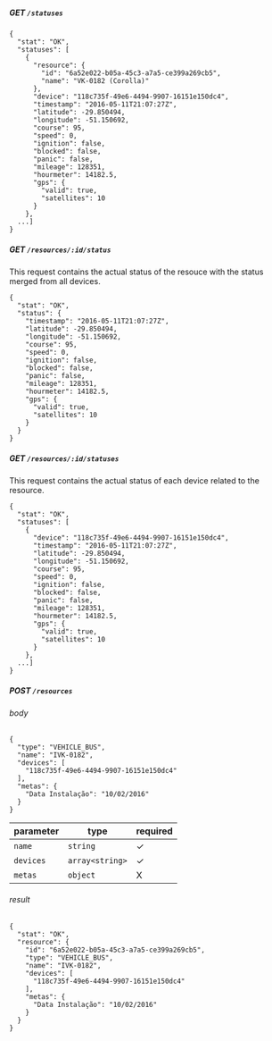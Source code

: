 ##### GET `/statuses`

    {
      "stat": "OK",
      "statuses": [
        {
          "resource": {
            "id": "6a52e022-b05a-45c3-a7a5-ce399a269cb5",
            "name": "VK-0182 (Corolla)"
          },
          "device": "118c735f-49e6-4494-9907-16151e150dc4",
          "timestamp": "2016-05-11T21:07:27Z",
          "latitude": -29.850494,
          "longitude": -51.150692,
          "course": 95,
          "speed": 0,
          "ignition": false,
          "blocked": false,
          "panic": false,
          "mileage": 128351,
          "hourmeter": 14182.5,
          "gps": {
            "valid": true,
            "satellites": 10
          }
        },
      ...]
    }

##### GET `/resources/:id/status`

This request contains the actual status of the resouce with the status merged from all devices.

    {
      "stat": "OK",
      "status": {
        "timestamp": "2016-05-11T21:07:27Z",
        "latitude": -29.850494,
        "longitude": -51.150692,
        "course": 95,
        "speed": 0,
        "ignition": false,
        "blocked": false,
        "panic": false,
        "mileage": 128351,
        "hourmeter": 14182.5,
        "gps": {
          "valid": true,
          "satellites": 10
        }
      }
    }

##### GET `/resources/:id/statuses`

This request contains the actual status of each device related to the resource.

    {
      "stat": "OK",
      "statuses": [
        {
          "device": "118c735f-49e6-4494-9907-16151e150dc4",
          "timestamp": "2016-05-11T21:07:27Z",
          "latitude": -29.850494,
          "longitude": -51.150692,
          "course": 95,
          "speed": 0,
          "ignition": false,
          "blocked": false,
          "panic": false,
          "mileage": 128351,
          "hourmeter": 14182.5,
          "gps": {
            "valid": true,
            "satellites": 10
          }
        },
      ...]
    }
    
##### POST `/resources`

###### body

    {
      "type": "VEHICLE_BUS",
      "name": "IVK-0182",
      "devices": [
        "118c735f-49e6-4494-9907-16151e150dc4"
      ],
      "metas": {
        "Data Instalação": "10/02/2016"
      }
    }
    
  parameter | type | required
  --------- | ---- | ---------
  `name` | `string` | ✓
  `devices` | `array<string>` | ✓
  `metas` | `object` | X

###### result

    {
      "stat": "OK",
      "resource": {
        "id": "6a52e022-b05a-45c3-a7a5-ce399a269cb5",
        "type": "VEHICLE_BUS",
        "name": "IVK-0182",
        "devices": [
          "118c735f-49e6-4494-9907-16151e150dc4"
        ],
        "metas": {
          "Data Instalação": "10/02/2016"
        }
      }
    }
